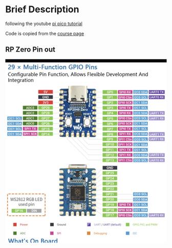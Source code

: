 # Brief Description

following the youtube [pi pico tutorial](https://www.youtube.com/watch?v=Ic4ExTusoTw&t=1344s)

Code is copied from the [course page](https://core-electronics.com.au/courses/raspberry-pi-pico-workshop/#1.1)

## RP Zero Pin out
![RP2040 Zero pin out](PicoZero_Pinout.jpg)

